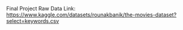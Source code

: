 Final Project
Raw Data Link: https://www.kaggle.com/datasets/rounakbanik/the-movies-dataset?select=keywords.csv
